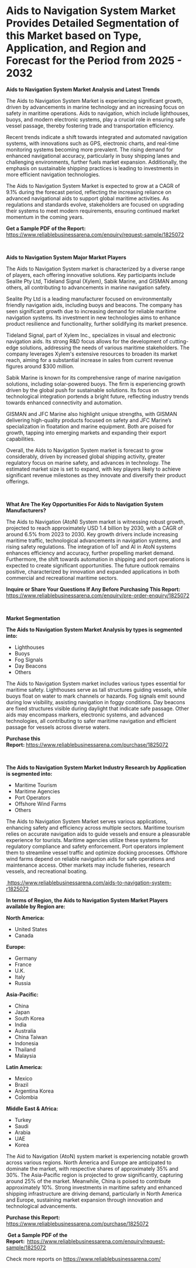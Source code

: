<p><h1>Aids to Navigation System Market Provides Detailed Segmentation of this Market based on Type, Application, and Region and Forecast for the Period from 2025 - 2032</h1></p><p><strong>Aids to Navigation System Market Analysis and Latest Trends</strong></p>
<p><p>The Aids to Navigation System Market is experiencing significant growth, driven by advancements in marine technology and an increasing focus on safety in maritime operations. Aids to navigation, which include lighthouses, buoys, and modern electronic systems, play a crucial role in ensuring safe vessel passage, thereby fostering trade and transportation efficiency. </p><p>Recent trends indicate a shift towards integrated and automated navigation systems, with innovations such as GPS, electronic charts, and real-time monitoring systems becoming more prevalent. The rising demand for enhanced navigational accuracy, particularly in busy shipping lanes and challenging environments, further fuels market expansion. Additionally, the emphasis on sustainable shipping practices is leading to investments in more efficient navigation technologies.</p><p>The Aids to Navigation System Market is expected to grow at a CAGR of 9.1% during the forecast period, reflecting the increasing reliance on advanced navigational aids to support global maritime activities. As regulations and standards evolve, stakeholders are focused on upgrading their systems to meet modern requirements, ensuring continued market momentum in the coming years.</p></p>
<p><strong>Get a Sample PDF of the Report:&nbsp;</strong> <a href="https://www.reliablebusinessarena.com/enquiry/request-sample/1825072?utm_campaign=2041&utm_medium=2&utm_source=Github&utm_content=ia&utm_term=15022025&utm_id=aids-to-navigation-system">https://www.reliablebusinessarena.com/enquiry/request-sample/1825072</a></p>
<p>&nbsp;</p>
<p><strong>Aids to Navigation System Major Market Players</strong></p>
<p><p>The Aids to Navigation System market is characterized by a diverse range of players, each offering innovative solutions. Key participants include Sealite Pty Ltd, Tideland Signal (Xylem), Sabik Marine, and GISMAN among others, all contributing to advancements in marine navigation safety.</p><p>Sealite Pty Ltd is a leading manufacturer focused on environmentally friendly navigation aids, including buoys and beacons. The company has seen significant growth due to increasing demand for reliable maritime navigation systems. Its investment in new technologies aims to enhance product resilience and functionality, further solidifying its market presence.</p><p>Tideland Signal, part of Xylem Inc., specializes in visual and electronic navigation aids. Its strong R&D focus allows for the development of cutting-edge solutions, addressing the needs of various maritime stakeholders. The company leverages Xylem's extensive resources to broaden its market reach, aiming for a substantial increase in sales from current revenue figures around $300 million.</p><p>Sabik Marine is known for its comprehensive range of marine navigation solutions, including solar-powered buoys. The firm is experiencing growth driven by the global push for sustainable solutions. Its focus on technological integration portends a bright future, reflecting industry trends towards enhanced connectivity and automation.</p><p>GISMAN and JFC Marine also highlight unique strengths, with GISMAN delivering high-quality products focused on safety and JFC Marine’s specialization in floatation and marine equipment. Both are poised for growth, tapping into emerging markets and expanding their export capabilities.</p><p>Overall, the Aids to Navigation System market is forecast to grow considerably, driven by increased global shipping activity, greater regulatory focus on marine safety, and advances in technology. The estimated market size is set to expand, with key players likely to achieve significant revenue milestones as they innovate and diversify their product offerings.</p></p>
<p>&nbsp;</p>
<p><strong>What Are The Key Opportunities For Aids to Navigation System Manufacturers?</strong></p>
<p><p>The Aids to Navigation (AtoN) System market is witnessing robust growth, projected to reach approximately USD 1.4 billion by 2030, with a CAGR of around 6.5% from 2023 to 2030. Key growth drivers include increasing maritime traffic, technological advancements in navigation systems, and rising safety regulations. The integration of IoT and AI in AtoN systems enhances efficiency and accuracy, further propelling market demand. Furthermore, the shift towards automation in shipping and port operations is expected to create significant opportunities. The future outlook remains positive, characterized by innovation and expanded applications in both commercial and recreational maritime sectors.</p></p>
<p><strong>Inquire or Share Your Questions If Any Before Purchasing This Report:</strong> <a href="https://www.reliablebusinessarena.com/enquiry/pre-order-enquiry/1825072?utm_campaign=2041&utm_medium=2&utm_source=Github&utm_content=ia&utm_term=15022025&utm_id=aids-to-navigation-system">https://www.reliablebusinessarena.com/enquiry/pre-order-enquiry/1825072</a></p>
<p>&nbsp;</p>
<p><strong>Market Segmentation</strong></p>
<p><strong>The Aids to Navigation System Market Analysis by types is segmented into:</strong></p>
<p><ul><li>Lighthouses</li><li>Buoys</li><li>Fog Signals</li><li>Day Beacons</li><li>Others</li></ul></p>
<p><p>The Aids to Navigation System market includes various types essential for maritime safety. Lighthouses serve as tall structures guiding vessels, while buoys float on water to mark channels or hazards. Fog signals emit sound during low visibility, assisting navigation in foggy conditions. Day beacons are fixed structures visible during daylight that indicate safe passage. Other aids may encompass markers, electronic systems, and advanced technologies, all contributing to safer maritime navigation and efficient passage for vessels across diverse waters.</p></p>
<p><strong>Purchase this Report:&nbsp;</strong><a href="https://www.reliablebusinessarena.com/purchase/1825072?utm_campaign=2041&utm_medium=2&utm_source=Github&utm_content=ia&utm_term=15022025&utm_id=aids-to-navigation-system">https://www.reliablebusinessarena.com/purchase/1825072</a></p>
<p>&nbsp;</p>
<p><strong>The Aids to Navigation System Market Industry Research by Application is segmented into:</strong></p>
<p><ul><li>Maritime Tourism</li><li>Maritime Agencies</li><li>Port Operators</li><li>Offshore Wind Farms</li><li>Others</li></ul></p>
<p><p>The Aids to Navigation System Market serves various applications, enhancing safety and efficiency across multiple sectors. Maritime tourism relies on accurate navigation aids to guide vessels and ensure a pleasurable experience for tourists. Maritime agencies utilize these systems for regulatory compliance and safety enforcement. Port operators implement them to streamline vessel traffic and optimize docking processes. Offshore wind farms depend on reliable navigation aids for safe operations and maintenance access. Other markets may include fisheries, research vessels, and recreational boating.</p></p>
<p><a href="https://www.reliablebusinessarena.com/aids-to-navigation-system-r1825072?utm_campaign=2041&utm_medium=2&utm_source=Github&utm_content=ia&utm_term=15022025&utm_id=aids-to-navigation-system">&nbsp;https://www.reliablebusinessarena.com/aids-to-navigation-system-r1825072</a></p>
<p><strong>In terms of Region, the Aids to Navigation System Market Players available by Region are:</strong></p>
<p>
    <p> <strong> North America: </strong>
        <ul>
            <li>United States</li>
            <li>Canada</li>
        </ul>
        </p> 
    <p> <strong> Europe: </strong>
        <ul>
            <li>Germany</li>
            <li>France</li>
            <li>U.K.</li>
            <li>Italy</li>
            <li>Russia</li>
        </ul>
        </p> 
    <p> <strong> Asia-Pacific: </strong>
        <ul>
            <li>China</li>
            <li>Japan</li>
            <li>South Korea</li>
            <li>India</li>
            <li>Australia</li>
            <li>China Taiwan</li>
            <li>Indonesia</li>
            <li>Thailand</li>
            <li>Malaysia</li>
        </ul>
        </p> 
    <p> <strong> Latin America: </strong>
        <ul>
            <li>Mexico</li>
            <li>Brazil</li>
            <li>Argentina Korea</li>
            <li>Colombia</li>
        </ul>
        </p> 
    <p> <strong> Middle East & Africa: </strong>
        <ul>
            <li>Turkey</li>
            <li>Saudi</li>
            <li>Arabia</li>
            <li>UAE</li>
            <li>Korea</li>
        </ul>
    </p>
    </p>
<p><p>The Aid to Navigation (AtoN) system market is experiencing notable growth across various regions. North America and Europe are anticipated to dominate the market, with respective shares of approximately 35% and 30%. The Asia-Pacific region is projected to grow significantly, capturing around 25% of the market. Meanwhile, China is poised to contribute approximately 10%. Strong investments in maritime safety and enhanced shipping infrastructure are driving demand, particularly in North America and Europe, sustaining market expansion through innovation and technological advancements.</p></p>
<p><strong>Purchase this Report: </strong><a href="https://www.reliablebusinessarena.com/purchase/1825072?utm_campaign=2041&utm_medium=2&utm_source=Github&utm_content=ia&utm_term=15022025&utm_id=aids-to-navigation-system">https://www.reliablebusinessarena.com/purchase/1825072</a></p>
<p>&nbsp;<strong>Get a Sample PDF of the Report:&nbsp;&nbsp;</strong><a href="https://www.reliablebusinessarena.com/enquiry/request-sample/1825072?utm_campaign=2041&utm_medium=2&utm_source=Github&utm_content=ia&utm_term=15022025&utm_id=aids-to-navigation-system">https://www.reliablebusinessarena.com/enquiry/request-sample/1825072</a></p>
<p><strong></strong></p>
<p>Check more reports on <a href="https://www.reliablebusinessarena.com/?utm_campaign=2041&utm_medium=2&utm_source=Github&utm_content=ia&utm_term=15022025&utm_id=aids-to-navigation-system">https://www.reliablebusinessarena.com/</a></p>
